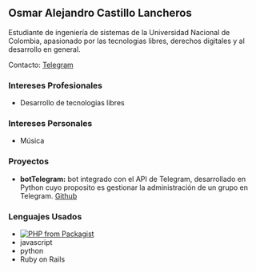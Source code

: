 ## Osmar Alejandro Castillo Lancheros

Estudiante de ingeniería de sistemas de la Universidad Nacional de Colombia, apasionado por las tecnologias libres, derechos digitales y al desarrollo en general.

Contacto: [Telegram](https://t.me/oacastillol)

### Intereses Profesionales

- Desarrollo de tecnologias libres

### Intereses Personales

- Música

### Proyectos

- **botTelegram:** bot integrado con el API de Telegram, desarrollado en Python cuyo proposito es gestionar la administración de un grupo en Telegram. [Github](https://github.com/oacastillol/UsimteBot)


### Lenguajes Usados

- [![PHP from Packagist](https://img.shields.io/packagist/php-v/symfony/symfony.svg)]()
- javascript
- python
- Ruby on Rails
